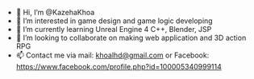 - 👋 Hi, I’m @KazehaKhoa
- 👀 I’m interested in game design and game logic developing
- 🌱 I’m currently learning Unreal Engine 4 C++, Blender, JSP
- 💞️ I’m looking to collaborate on making web application and 3D action RPG
- 📫 Contact me via mail: khoalhd@gmail.com or Facebook: https://www.facebook.com/profile.php?id=100005340999114

<!---
KazehaKhoa/KazehaKhoa is a ✨ special ✨ repository because its `README.md` (this file) appears on your GitHub profile.
You can click the Preview link to take a look at your changes.
--->
